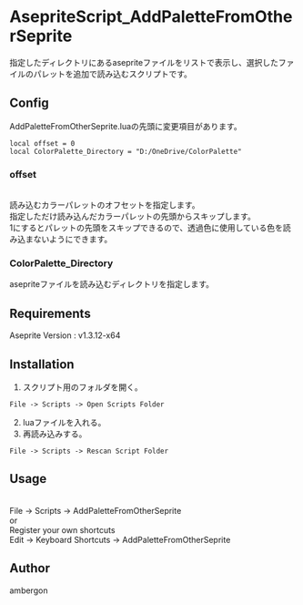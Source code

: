 # AsepriteScript_AddPaletteFromOtherSeprite
指定したディレクトリにあるasepriteファイルをリストで表示し、選択したファイルのパレットを追加で読み込むスクリプトです。


## Config
AddPaletteFromOtherSeprite.luaの先頭に変更項目があります。
```
local offset = 0
local ColorPalette_Directory = "D:/OneDrive/ColorPalette"
```


### offset
<br>読み込むカラーパレットのオフセットを指定します。
<br>指定しただけ読み込んだカラーパレットの先頭からスキップします。
<br>1にするとパレットの先頭をスキップできるので、透過色に使用している色を読み込まないようにできます。


### ColorPalette_Directory
asepriteファイルを読み込むディレクトリを指定します。


## Requirements
Aseprite Version : v1.3.12-x64

## Installation
1. スクリプト用のフォルダを開く。
```
File -> Scripts -> Open Scripts Folder
```

2. luaファイルを入れる。
3. 再読み込みする。
```
File -> Scripts -> Rescan Script Folder
```



## Usage
<br>File -> Scripts -> AddPaletteFromOtherSeprite
<br>or 
<br>Register your own shortcuts
<br>Edit -> Keyboard Shortcuts -> AddPaletteFromOtherSeprite


## Author
ambergon
